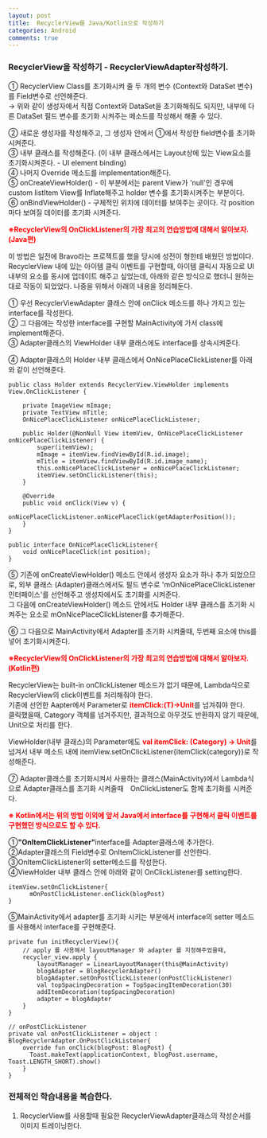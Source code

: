```yaml
---
layout: post
title:  RecyclerView를 Java/Kotlin으로 작성하기
categories: Android
comments: true
---
```


### RecyclerView을 작성하기 - RecyclerViewAdapter작성하기.<br>

① RecyclerView Class를 초기화시켜 줄 두 개의 변수 (Context와 DataSet 변수)를 Field변수로 선언해준다.<br>
→ 위와 같이 생성자에서 직접 Context와 DataSet을 초기화해줘도 되지만, 내부에 다른 DataSet 필드 변수를 초기화 시켜주는 메소드를 작성해서 해줄 수 있다. <br>

② 새로운 생성자를 작성해주고, 그 생성자 안에서 ①에서 작성한 field변수를 초기화시켜준다.<br>
③ 내부 클래스를 작성해준다. (이 내부 클래스에서는 Layout상에 있는 View요소를 초기화시켜준다. - UI element binding)<br>
④ 나머지 Override 메소드를 implementation해준다.<br>
⑤ onCreateViewHolder() - 이 부분에서는 parent View가 'null'인 경우에 custom listItem View를 Inflate해주고 holder 변수를 초기화시켜주는 부분이다.<br>
⑥ onBindViewHolder() - 구체적인 위치에 데이터를 보여주는 곳이다. 각 position마다 보여질 데이터를 초기화 시켜준다.<br>

<strong><font color="Red">※RecyclerView의 OnClickListener의 가장 최고의 연습방법에 대해서 알아보자.(Java편)</font></strong><br>

이 방법은 일전에 Bravo라는 프로젝트를 했을 당시에 성전이 형한테 배웠던 방법이다. RecyclerView 내에 있는 아이템 클릭 이벤트를 구현할때, 아이템 클릭시 자동으로 UI내부의 요소를 동시에 업데이트 해주고 싶었는데, 아래와 같은 방식으로 했더니 원하는대로 작동이 되었었다. 나중을 위해서 아래의 내용을 정리해둔다.<br>

① 우선 RecyclerViewAdapter 클래스 안에 onClick 메소드를 하나 가지고 있는 interface를 작성한다.<br>
② 그 다음에는 작성한 interface를 구현할 MainActivity에 가서 class에 implement해준다.<br>
③ Adapter클래스의 ViewHolder 내부 클래스에도 interface를 상속시켜준다.<br>

④ Adapter클래스의 Holder 내부 클래스에서 OnNicePlaceClickListener를 아래와 같이 선언해준다.<br>

    public class Holder extends RecyclerView.ViewHolder implements View.OnClickListener {

        private ImageView mImage;
        private TextView mTitle;
        OnNicePlaceClickListener onNicePlaceClickListener;

        public Holder(@NonNull View itemView, OnNicePlaceClickListener onNicePlaceClickListener) {
            super(itemView);
            mImage = itemView.findViewById(R.id.image);
            mTitle = itemView.findViewById(R.id.image_name);
            this.onNicePlaceClickListener = onNicePlaceClickListener;
            itemView.setOnClickListener(this);
        }

        @Override
        public void onClick(View v) {
            onNicePlaceClickListener.onNicePlaceClick(getAdapterPosition());
        }
    }

    public interface OnNicePlaceClickListener{
        void onNicePlaceClick(int position);
    }

⑤ 기존에 onCreateViewHolder() 메소드 안에서 생성자 요소가 하나 추가 되었으므로, 외부 클래스 (Adapter)클래스에서도 필드 변수로 'mOnNicePlaceClickListener 인터페이스'를 선언해주고 생성자에서도 초기화를 시켜준다. <br>
그 다음에 onCreateViewHolder() 메소드 안에서도 Holder 내부 클래스를 초기화 시켜주는 요소로 mOnNicePlaceClickListener를 추가해준다.<br>

⑥ 그 다음으로 MainActivity에서 Adapter를 초기화 시켜줄때, 두번째 요소에 this를 넣어 초기화시켜준다.<br>

<strong><font color="Red">※RecyclerView의 OnClickListener의 가장 최고의 연습방법에 대해서 알아보자.(Kotlin편)</font></strong><br>

RecyclerView는 built-in onClickListener 메소드가 없기 때문에, Lambda식으로 RecyclerView의 click이벤트를 처리해줘야 한다.<br>
기존에 선언한 Aapter에서 Parameter로 <strong><font color="Red">itemClick:(T)->Unit</font></strong>를 넘겨줘야 한다.<br>
클릭했을때, Category 객체를 넘겨주지만, 결과적으로 아무것도 반환하지 않기 때문에, Unit으로 처리를 한다.<br>

ViewHolder(내부 클래스)의 Parameter에도 <strong><font color="Red">val itemClick: (Category) -> Unit</font></strong>를 넘겨서 내부 메소드 내에 itemView.setOnClickListener{itemClick(category)}로 작성해준다.<br>

⑦ Adapter클래스를 초기화시켜서 사용하는 클래스(MainActivity)에서 Lambda식으로 Adapter클래스를 초기화 시켜줄때　OnClickListener도 함께 초기화를 시켜준다.<br>

 <strong><font color="Red">※ Kotlin에서는 위의 방법 이외에 앞서 Java에서 interface를 구현해서 클릭 이벤트를 구현했던 방식으로도 할 수 있다.</font></strong><br>

①<strong>"OnItemClickListener"</strong>interface를 Adapter클래스에 추가한다.<br>
②Adapter클래스의 Field변수로 OnItemClickListener를 선언한다.<br>
③OnItemClickListener의 setter메소드를 작성한다.<br>
④ViewHolder 내부 클래스 안에 아래와 같이 OnClickListener를 setting한다.<br>

    itemView.setOnClickListener{
          mOnPostClickListener.onClick(blogPost)
    }

⑤MainActivity에서 adapter를 초기화 시키는 부분에서 interface의 setter 메소드를 사용해서 interface를 구현해준다.<br>

    private fun initRecyclerView(){
        // apply 를 사용해서 layoutManager 와 adapter 를 지정해주었을때,
        recycler_view.apply {
            layoutManager = LinearLayoutManager(this@MainActivity)
            blogAdapter = BlogRecyclerAdapter()
            blogAdapter.setOnPostClickListener(onPostClickListener)
            val topSpacingDecoration = TopSpacingItemDecoration(30)
            addItemDecoration(topSpacingDecoration)
            adapter = blogAdapter
        }
    }

    // onPostClickListener
    private val onPostClickListener = object : BlogRecyclerAdapter.OnPostClickListener{
        override fun onClick(blogPost: BlogPost) {
          Toast.makeText(applicationContext, blogPost.username, Toast.LENGTH_SHORT).show()
        }
    }




### 전체적인 학습내용을 복습한다.<br>
1. RecyclerView를 사용할때 필요한 RecyclerViewAdapter클래스의 작성순서를 이미지 트레이닝한다.<br>
